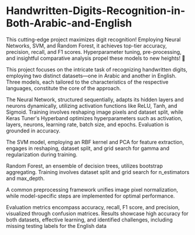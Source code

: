 # Handwritten-Digits-Recognition-in-Both-Arabic-and-English
This cutting-edge project maximizes digit recognition! Employing Neural Networks, SVM, and Random Forest, it achieves top-tier accuracy, precision, recall, and F1 scores. Hyperparameter tuning, pre-processing, and insightful comparative analysis propel these models to new heights! 🚀

This project focuses on the intricate task of recognizing handwritten digits, employing two distinct datasets—one in Arabic and another in English. Three models, each tailored to the characteristics of the respective languages, constitute the core of the approach.

The Neural Network, structured sequentially, adapts its hidden layers and neurons dynamically, utilizing activation functions like ReLU, Tanh, and Sigmoid. Training involves reshaping image pixels and dataset split, while Keras Tuner's Hyperband optimizes hyperparameters such as activation, layers, neurons, learning rate, batch size, and epochs. Evaluation is grounded in accuracy.

The SVM model, employing an RBF kernel and PCA for feature extraction, engages in reshaping, dataset split, and grid search for gamma and regularization during training.

Random Forest, an ensemble of decision trees, utilizes bootstrap aggregating. Training involves dataset split and grid search for n_estimators and max_depth.

A common preprocessing framework unifies image pixel normalization, while model-specific steps are implemented for optimal performance.

Evaluation metrics encompass accuracy, recall, F1 score, and precision, visualized through confusion matrices. Results showcase high accuracy for both datasets, effective learning, and identified challenges, including missing testing labels for the English data
